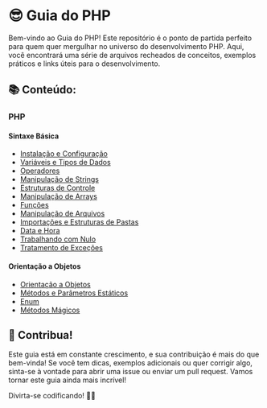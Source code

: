 # 😎 Guia do PHP

Bem-vindo ao Guia do PHP! Este repositório é o ponto de partida perfeito para quem quer mergulhar no universo do desenvolvimento PHP. Aqui, você encontrará uma série de arquivos recheados de conceitos, exemplos práticos e links úteis para o desenvolvimento.

## 📚 Conteúdo:

### PHP

#### Sintaxe Básica

- [Instalação e Configuração](/Sintaxe%20Básica/Instalação%20e%20Configuração.md)
- [Variáveis e Tipos de Dados](/Sintaxe%20Básica/Variáveis%20e%20Tipos%20de%20Dados.md)
- [Operadores](/Sintaxe%20Básica/Operadores.md)
- [Manipulação de Strings](/Sintaxe%20Básica/Manipulação%20de%20Strings.md)
- [Estruturas de Controle](/Sintaxe%20Básica/Estruturas%20de%20Controle.md)
- [Manipulação de Arrays](/Sintaxe%20Básica/Manipulação%20de%20Arrays.md)
- [Funções](/Sintaxe%20Básica/Funções.md)
- [Manipulação de Arquivos](/Sintaxe%20Básica/Manipulação%20de%20Arquivos.md)
- [Importações e Estruturas de Pastas](/Sintaxe%20Básica/Importações%20e%20Estrutura%20de%20Pastas.md)
- [Data e Hora](/Sintaxe%20Básica/Data%20e%20Hora.md)
- [Trabalhando com Nulo](/Sintaxe%20Básica/Trabalhando%20com%20Nulo.md)
- [Tratamento de Exceções](/Sintaxe%20Básica/Tratamento%20de%20Exceções.md)

#### Orientação a Objetos

- [Orientação a Objetos](/Orientação%20a%20Objetos/Orientação%20a%20Objetos.md)
- [Métodos e Parâmetros Estáticos](/Orientação%20a%20Objetos/Métodos%20e%20Parâmetros%20Estáticos.md)
- [Enum](/Orientação%20a%20Objetos/Enum.md)
- [Métodos Mágicos](/Orientação%20a%20Objetos/Métodos%20Mágicos.md)

## 🤝 Contribua!

Este guia está em constante crescimento, e sua contribuição é mais do que bem-vinda! Se você tem dicas, exemplos adicionais ou quer corrigir algo, sinta-se à vontade para abrir uma issue ou enviar um pull request. Vamos tornar este guia ainda mais incrível!

Divirta-se codificando! 🚀✨